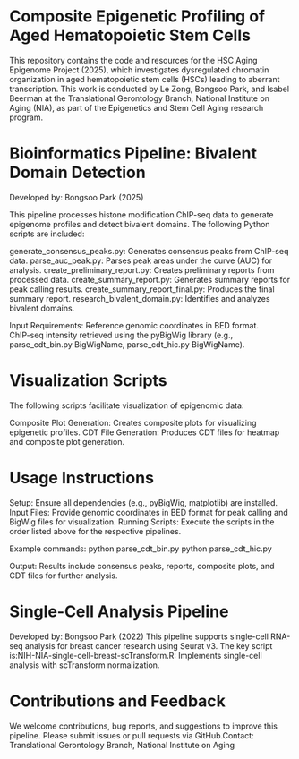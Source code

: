 # Composite Epigenetic Profiling of Aged Hematopoietic Stem Cells
This repository contains the code and resources for the HSC Aging Epigenome Project (2025), which investigates dysregulated chromatin organization in aged hematopoietic stem cells (HSCs) leading to aberrant transcription. This work is conducted by Le Zong, Bongsoo Park, and Isabel Beerman at the Translational Gerontology Branch, National Institute on Aging (NIA), as part of the Epigenetics and Stem Cell Aging research program.

# Bioinformatics Pipeline: Bivalent Domain Detection
Developed by: Bongsoo Park (2025)

This pipeline processes histone modification ChIP-seq data to generate epigenome profiles and detect bivalent domains. 
The following Python scripts are included:

generate_consensus_peaks.py: Generates consensus peaks from ChIP-seq data.
parse_auc_peak.py: Parses peak areas under the curve (AUC) for analysis.
create_preliminary_report.py: Creates preliminary reports from processed data.
create_summary_report.py: Generates summary reports for peak calling results.
create_summary_report_final.py: Produces the final summary report.
research_bivalent_domain.py: Identifies and analyzes bivalent domains.

Input Requirements:  Reference genomic coordinates in BED format.  
ChIP-seq intensity retrieved using the pyBigWig library (e.g., parse_cdt_bin.py BigWigName, parse_cdt_hic.py BigWigName).

# Visualization Scripts
The following scripts facilitate visualization of epigenomic data:

Composite Plot Generation: Creates composite plots for visualizing epigenetic profiles.
CDT File Generation: Produces CDT files for heatmap and composite plot generation.

# Usage Instructions
Setup: Ensure all dependencies (e.g., pyBigWig, matplotlib) are installed.
Input Files: Provide genomic coordinates in BED format for peak calling and BigWig files for visualization.
Running Scripts: Execute the scripts in the order listed above for the respective pipelines. 

Example commands:
python parse_cdt_bin.py <BigWigName>
python parse_cdt_hic.py <BigWigName>

Output: Results include consensus peaks, reports, composite plots, and CDT files for further analysis.

# Single-Cell Analysis Pipeline
Developed by: Bongsoo Park (2022)
This pipeline supports single-cell RNA-seq analysis for breast cancer research using Seurat v3. 
The key script is:NIH-NIA-single-cell-breast-scTransform.R: Implements single-cell analysis with scTransform normalization.

# Contributions and Feedback
We welcome contributions, bug reports, and suggestions to improve this pipeline. Please submit issues or pull requests via GitHub.Contact:
Translational Gerontology Branch, National Institute on Aging

